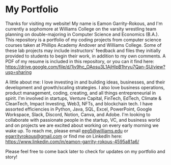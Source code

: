 # My Portfolio
Thanks for visiting my website! My name is Eamon Garrity-Rokous, and I'm currently a sophomore at Williams College on the varsity wrestling team planning on double-majoring in Computer Science and Economics (B.A.). This repository is a portfolio of my coding projects from computer science courses taken at Phillips Academy Andover and Williams College. Some of these lab projects may include instructors' feedback and files they initially provided to students to begin their work, in addition to my own comments. A PDF of my resume is included in this repository, or you can it find here: https://drive.google.com/file/d/1jy9hc_OAosu3L1AjHlpB1hryu7Qan-SU/view?usp=sharing

A little about me: I love investing in and building ideas, businesses, and their development and growth/scaling strategies. I also love business operations, product management, coding, creating, and all things entrepreneurial in spirit. I'm involved in startups, Venture Capital, FinTech, EdTech, Climate & CleanTech, Impact Investing, Web3, NFTs, and blockchain tech. I have assorted efficiencies in Python, Java, SQL, Excel, PowerPoint, Google Workspace, Slack, Discord, Notion, Canva, and Adobe. I'm looking to collaborate with passionate people in the startup, VC, and business world and on projects we are excited about working on every early morning we wake up. To reach me, please email eeg5@williams.edu or egarrityrokous@gmail.com or find me on LinkedIn here: https://www.linkedin.com/in/eamon-garrity-rokous-4595a81a6/ 

Please feel free to come back later to check for updates on my portfolio and story!
